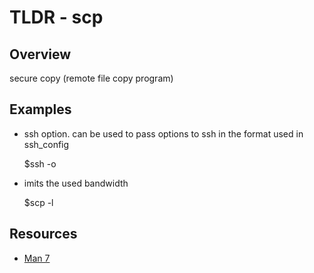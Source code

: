 TLDR - scp
=====

Overview
--------

secure copy (remote file copy program)

Examples
--------

- ssh option. can be used to pass options to ssh in the format used in ssh_config

    $ssh -o

- imits the used bandwidth

    $scp -l

Resources
---------

- [Man 7](http://man7.org/linux/man-pages/man1/scp.1.html)
